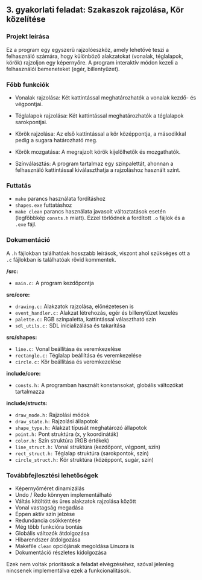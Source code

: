 ## 3. gyakorlati feladat: Szakaszok rajzolása, Kör közelítése

### Projekt leírása
Ez a program egy egyszerű rajzolóeszköz, amely lehetővé teszi a felhasználó számára, hogy különböző alakzatokat (vonalak, téglalapok, körök) rajzoljon egy képernyőre. A program interaktív módon kezeli a felhasználói bemeneteket (egér, billentyűzet).

### Főbb funkciók
- Vonalak rajzolása: Két kattintással meghatározhatók a vonalak kezdő- és végpontjai.

- Téglalapok rajzolása: Két kattintással meghatározhatók a téglalapok sarokpontjai.

- Körök rajzolása: Az első kattintással a kör középpontja, a másodikkal pedig a sugara határozható meg.

- Körök mozgatása: A megrajzolt körök kijelölhetők és mozgathatók.

- Színválasztás: A program tartalmaz egy színpalettát, ahonnan a felhasználó kattintással kiválaszthatja a rajzoláshoz használt színt.

### Futtatás
- ```make``` parancs használata fordításhoz
- ```shapes.exe``` futtatáshoz
- ```make clean``` parancs használata javasolt változtatások esetén (legfőbbkép ```consts.h``` miatt). Ezzel törlődnek a fordított ```.o``` fájlok és a ```.exe``` fájl.

### Dokumentáció
A ```.h``` fájlokban találhatóak hosszabb leírások, viszont ahol szükséges ott a ```.c``` fájlokban is találhatóak rövid kommentek.

**/src:**
- ```main.c:``` A program kezdőpontja

**src/core:**

- ```drawing.c:``` Alakzatok rajzolása, előnézetesen is
- ```event_handler.c:``` Alakzat létrehozás, egér és billenytűzet kezelés
- ```palette.c:``` RGB színpaletta, kattintással választható szín
- ```sdl_utils.c:``` SDL inicializálása és takarítása

**src/shapes:**

- ```line.c:``` Vonal beállítása és veremkezelése
- ```rectangle.c:``` Téglalap beállítása és veremkezelése
- ```circle.c:``` Kör beállítása és veremkezelése

**include/core:**
- ```consts.h:``` A programban használt konstansokat, globális változókat tartalmazza 

**include/structs:**
- ```draw_mode.h:``` Rajzolási módok
- ```draw_state.h:``` Rajzolási állapotok
- ```shape_type.h:``` Alakzat típusát meghatározó állapotok
- ```point.h:``` Pont struktúra (x, y koordináták)
- ```color.h:``` Szín struktúra (RGB értékek)
- ```line_struct.h:``` Vonal struktúra (kezdőpont, végpont, szín)
- ```rect_struct.h:``` Téglalap struktúra (sarokpontok, szín)
- ```circle_struct.h:``` Kör struktúra (középpont, sugár, szín)

### Továbbfejlesztési lehetőségek
- Képernyőméret dinamizálás
- Undo / Redo könnyen implementálható
- Váltás kitöltött és üres alakzatok rajzolása között
- Vonal vastagság megadása
- Éppen aktív szín jelzése
- Redundancia csökkentése
- Még több funkcióra bontás
- Globális változók átdolgozása
- Hibarendszer átdolgozása
- Makefile ```clean``` opciójának megoldása Linuxra is
- Dokumentáció részletes kidolgozása

Ezek nem voltak prioritások a feladat elvégzéséhez, szóval jelenleg nincsenek implementálva ezek a funkcionalitások.